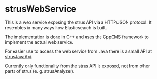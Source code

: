 # strusWebService

This is a web service exposing the strus API via a HTTP/JSON protocol.
It resembles in many ways how Elasticsearch is built.

The implementation is done in C++ and uses the
[CppCMS](http://cppcms.com/wikipp/en/page/main) 
framework to implement the actual web service.

For easier use to access the web service from Java
there is a small API at [strusJavaApi](https://github.com/Eurospider/strusJavaApi).

Currently only functionality from the [strus](https://github.com/patrickfrey/strus) API
is exposed, not from other parts of strus (e. g. strusAnalyzer).
